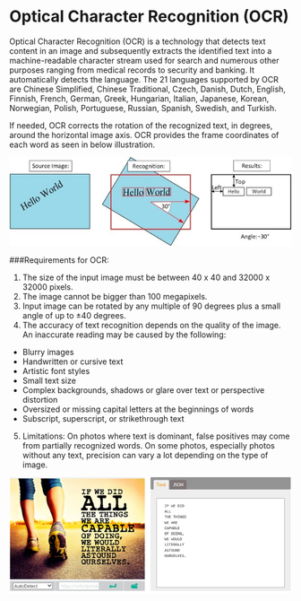 <!-- 
NavPath: Computer Vision API
LinkLabel: OCR
Url: Computer-Vision-API/documentation/OCR
Weight: 80
-->

# Optical Character Recognition (OCR)

Optical Character Recognition (OCR) is a technology that detects text content in an image and subsequently extracts the identified text into a machine-readable character stream used for search and numerous other purposes ranging from medical records to security and banking. It automatically detects the language. The 21 languages supported by OCR are Chinese Simplified, Chinese Traditional, Czech, Danish, Dutch, English, Finnish, French, German, Greek, Hungarian, Italian, Japanese, Korean, Norwegian, Polish, Portuguese, Russian, Spanish, Swedish, and Turkish. 

If needed, OCR corrects the rotation of the recognized text, in degrees, around the horizontal image axis. OCR provides the frame coordinates of each word as seen in below illustration.

![vision-overview-ocr](./Images/vision-overview-ocr.png)

###Requirements for OCR:
1.	The size of the input image must be between 40 x 40 and 32000 x 32000 pixels. 
2.	The image cannot be bigger than 100 megapixels.
3.	Input image can be rotated by any multiple of 90 degrees plus a small angle of up to ±40 degrees.
4.	The accuracy of text recognition depends on the quality of the image. An inaccurate reading may be caused by the following:
  * Blurry images
  * Handwritten or cursive text
  * Artistic font styles
  * Small text size
  * Complex backgrounds, shadows or glare over text or perspective distortion
  * Oversized or missing capital letters at the beginnings of words
  * Subscript, superscript, or strikethrough text
5.	Limitations: On photos where text is dominant, false positives may come from partially recognized words. On some photos, especially photos without any text, precision can vary a lot depending on the type of image.

![ocr-demo](./Images/ocr-demo.png)
